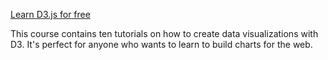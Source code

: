 
[Learn D3.js for free](https://scrimba.com/g/gd3js)

This course contains ten tutorials on how to create data visualizations with D3. It's perfect for anyone who wants to learn to build charts for the web.
